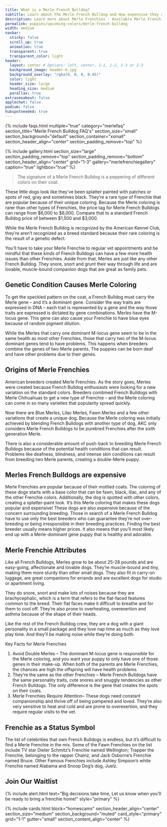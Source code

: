 ```yaml
---
title: What is a Merle French Bulldog?
subtitle: Learn about the Merle French Bulldog and How expensive they are.
description: Learn more about Merle Frenchies - Available Merle Frenchie / Merle French bulldog puppies for sale
permalink: puppies/upcoming-colors/merle-french-bulldog
width: medium
navbar:
  sticky: false
  scroll_up: true
  animation: true
  transparent: true
  transparent_color: light
header:
  layout: center # Options: left, center, 1-1, 1-2, 1-3 or 2-3
  background_image: header-6.jpg
  background_overlay: "rgba(0, 0, 0, 0.45)"
  color: light
  header_size: large
  heading_size: medium
  parallax: true
extraseoabout: false
applechat: false
podium: false
hubspotneeded: true
---
```



{% include faqs.html 
  multiple="true" 
  category="merlefaq" 
  section_title="Merle French Bulldog FAQ's" 
  section_size="small"
  section_background="default"
  section_container="xsmall"
  section_header_align="center"
  section_padding_remove="top"
%}

{% include gallery.html 
  section_size="large"
  section_padding_remove="top"
  section_padding_remove="bottom"
  section_header_align="center"
  grid="1-3"
  gallery="merlefrenchiegallery"
  caption="true"
  lightbox="true"
%}

> The signature of a Merle French Bulldog is a peppering of different colors on their coat.

These little dogs look like they’ve been splatter painted with patches or spots of red, gray and sometimes black. They’re a rare type of Frenchie that are popular because of their unique coloring. Because the Merle coloring is rarer than other types of Frenchies, the price tag for Merle French Bulldogs can range from $6,000 to $8,000. Compare that to a standard French Bulldog price of between $1,500 and $3,000.

While the Merle French Bulldog is recognized by the American Kennel Club, they’re aren’t recognized as a breed standard because their rare coloring is the result of a genetic defect. 

You’ll have to take your Merle Frenchie to regular vet appointments and be mindful that these kinds of French Bulldogs can have a few more health issues than other Frenchies. Aside from that, Merles are just like any other French Bulldog. They snore, snort and grunt their way through life and are lovable, muscle-bound companion dogs that are great as family pets. 

## Genetic Condition Causes Merle Coloring
To get the speckled pattern on the coat, a French Bulldog must carry the Merle gene – and it’s a dominant gene. Consider the way traits are expressed in DNA – each trait is represented by a gene and the way those traits are expressed is dictated by gene combinations. Merles have the M-locus gene. This gene can also cause your Frenchie to have blue eyes because of random pigment dilution. 

While the Merles that carry one dominant M-locus gene seem to be in the same health as most other Frenchies, those that carry two of the M-locus dominant genes tend to have problems. This happens when breeders combine the genes of two Merle parents. The puppies can be born deaf and have other problems due to their genes.

## Origins of Merle Frenchies
American breeders created Merle Frenchies. As the story goes, Merles were created because French Bulldog enthusiasts were looking for a new variation on the standard colors. Breeders combined French Bulldogs with Merle Chihuahuas to get a new type of Frenchie – and the Merle coloring can come in so many varieties that popularity spread quickly. 

Now there are Blue Merles, Lilac Merles, Fawn Merles and a few other variations that create a unique dog.  Because the Merle coloring was initially achieved by blending French Bulldogs with another type of dog, AKC only considers Merle French Bulldogs to be purebred Frenchies after the sixth generation Merle. 

There is also a considerable amount of push-back to breeding Merle French Bulldogs because of the potential health conditions that can result. Problems like deafness, blindness, and intense skin conditions can result from breeding two Merle parents, creating a double-Merle puppy.

## Merles French Bulldogs are expensive
Merle Frenchies are popular because of their mottled coats. The coloring of these dogs starts with a base color that can be fawn, black, lilac, and any of the other Frenchie colors. Additionally, the dog is spotted with other colors, creating a splatter-paint look. It’s this Merle coloring that makes these dogs popular and expensive! 
These dogs are also expensive because of the concern surrounding breeding. Those in search of a Merle French Bulldog have to use only the best breeders who can guarantee they’re not over-breeding or being irresponsible in their breeding practices. Finding the best breeder usually means higher prices. It also means that you’ll most likely end up with a Merle-dominant gene puppy that is healthy and adorable.

## Merle Frenchie Attributes
Like all French Bulldogs, Merles grow to be about 25-28 pounds and are easy-going, affectionate and lovable dogs. They’re muscle-bound and tiny, making them more sturdy than other small dogs. They also fit in carry-on luggage, are great companions for errands and are excellent dogs for studio or apartment living.

They do snore, snort and make lots of noises because they are brachycephalic, which is a term that refers to the flat-faced features common to the breed. Their flat faces make it difficult to breathe and for them to cool off. They’re also prone to overheating, overexertion and asthma because of the shape of their heads.

Like the rest of the French Bulldog crew, they are a dog with a giant personality in a small package and they love nap time as much as they love play time. And they’ll be making noise while they’re doing both.

Key Facts for Merle Frenchies 

1.	Avoid Double Merles – The dominant M-locus gene is responsible for the Merle coloring, and you want your puppy to only have one of those genes in their make-up. When both of the parents are Merle Frenchies, the chances are high the offspring will have health problems.
2.	They’re the same as the other Frenchies – Merle French Bulldogs have the same personality traits, cute snores and snuggly tendencies as other French Bulldogs. The only difference is the gene that creates the spots on their coats.
3.	Merle Frenchies Require Attention– These dogs need constant companionship and thrive off of being pampered and loved. They’re also very sensitive to heat and cold and are prone to overexertion, and they require regular visits to the vet.


## Frenchie as a Status Symbol
The list of celebrities that own French Bulldogs is endless, but it’s difficult to find a Merle Frenchie in the mix. Some of the Fawn Frenchies on the list include TV star Dieter Schmitz’s Frenchie named Wellington; Trapper the Frenchie, belonging to the rapper Chainz, and Jack Osborne’s Frenchie named Bruce. Other Famous Frenchies include Ashley Simpson’s white Frenchie named Alabama and Snoop Dog’s dog, Juelz.

## Join Our Waitlist
{% include alert.html text="Big decisions take time, Let us know when you'll be ready to bring a frenchie home!" style="primary" %}
<script charset="utf-8" type="text/javascript" src="//js.hsforms.net/forms/shell.js"></script>
<script>
  hbspt.forms.create({
	region: "na1",
	portalId: "5322352",
	formId: "e974b071-5f49-4a35-a671-ec03d8f360e4"
});
</script>

{% include cards.html 
  block="homescams" 
  section_header_align="center"
  section_size="medium"
  section_background="muted"
  card_style="primary"
  grid="1-1"
  gutter="small"
  section_content_align="center"
%}

